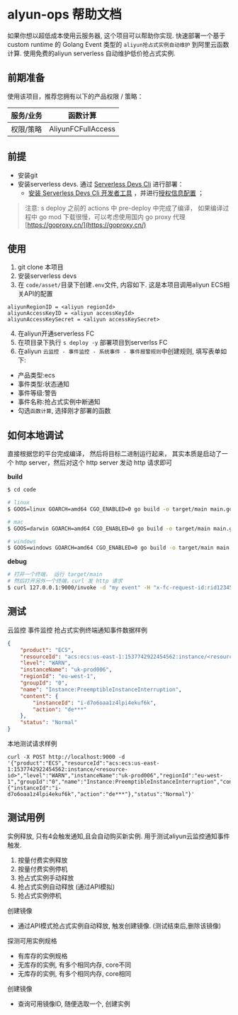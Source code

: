 # alyun-ops 帮助文档
如果你想以超低成本使用云服务器, 这个项目可以帮助你实现.
快速部署一个基于custom runtime 的 Golang Event 类型的 `aliyun抢占式实例自动维护` 到阿里云函数计算.
使用免费的aliyun serverless 自动维护低价抢占式实例.

## 前期准备
使用该项目，推荐您拥有以下的产品权限 / 策略：

| 服务/业务 | 函数计算 |     
| --- |  --- |   
| 权限/策略 | AliyunFCFullAccess |  

## 前提
- 安装git
- 安装serverless devs. 通过 [Serverless Devs Cli](https://www.serverless-devs.com/serverless-devs/install) 进行部署：
    - [安装 Serverless Devs Cli 开发者工具](https://www.serverless-devs.com/serverless-devs/install) ，并进行[授权信息配置](https://www.serverless-devs.com/fc/config) ；

> 注意: s deploy 之前的 actions 中 pre-deploy 中完成了编译， 如果编译过程中 go mod 下载很慢，可以考虑使用国内 go proxy 代理 [https://goproxy.cn/](https://goproxy.cn/)


## 使用
1. git clone 本项目
2. 安装serverless devs
3. 在 `code/asset/`目录下创建`.env`文件, 内容如下. 这是本项目调用aliyun ECS相关API的配置
```
aliyunRegionID = <aliyun regionId>
aliyunAccessKeyID = <aliyun accessKeyId>
aliyunAccessKeySecret = <aliyun accessKeySecret>
```
4. 在aliyun开通serverless FC
5. 在项目录下执行 `s deploy -y` 部署项目到serverlss FC
6. 在aliyun `云监控 - 事件监控 - 系统事件 - 事件报警规则`中创建规则, 填写表单如下:
  * 产品类型:ecs
  * 事件类型:状态通知
  * 事件等级:警告
  * 事件名称:抢占式实例中断通知
  * 勾选`函数计算`, 选择刚才部署的函数

## 如何本地调试
直接根据您的平台完成编译， 然后将目标二进制运行起来， 其实本质是启动了一个 http server，然后对这个  http server 发动 http 请求即可

**build**

```bash
$ cd code

# linux
$ GOOS=linux GOARCH=amd64 CGO_ENABLED=0 go build -o target/main main.go

# mac
$ GOOS=darwin GOARCH=amd64 CGO_ENABLED=0 go build -o target/main main.go

# windows
$ GOOS=windows GOARCH=amd64 CGO_ENABLED=0 go build -o target/main main.go
```

**debug**

``` bash
# 打开一个终端， 运行 target/main
# 然后打开另外一个终端，curl 发 http 请求
$ curl 127.0.0.1:9000/invoke -d "my event" -H "x-fc-request-id:rid123456"
```

## 测试

云监控 事件监控 抢占式实例终端通知事件数据样例
```json
{
    "product": "ECS",
    "resourceId": "acs:ecs:us-east-1:1537742922454562:instance/<resource-id>",
    "level": "WARN",
    "instanceName": "uk-prod006",
    "regionId": "eu-west-1",
    "groupId": "0",
    "name": "Instance:PreemptibleInstanceInterruption",
    "content": {
        "instanceId": "i-d7o6oaa1z4lpi4ekuf6k",
        "action": "de***"
    },
    "status": "Normal"
}
```

本地测试请求样例
```shell 
curl -X POST http://localhost:9000 -d '{"product":"ECS","resourceId":"acs:ecs:us-east-1:1537742922454562:instance/<resource-id>","level":"WARN","instanceName":"uk-prod006","regionId":"eu-west-1","groupId":"0","name":"Instance:PreemptibleInstanceInterruption","content":{"instanceId":"i-d7o6oaa1z4lpi4ekuf6k","action":"de***"},"status":"Normal"}'
```


## 测试用例

实例释放, 只有4会触发通知,且会自动购买新实例. 用于测试aliyun云监控通知事件触发.
1. 按量付费实例释放
2. 按量付费实例停机
3. 抢占式实例手动释放
4. 抢占式实例自动释放 (通过API模拟)
5. 抢占式实例停机

创建镜像
* 通过API模式抢占式实例自动释放, 触发创建镜像. (测试结束后,删除该镜像)

探测可用实例规格
* 有库存的实例规格
* 无库存的实例, 有多个相同内存, core不同
* 无库存的实例, 有多个相同内存, core相同

创建镜像
* 查询可用镜像ID, 随便选取一个, 创建实例
